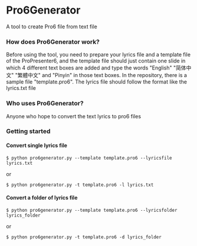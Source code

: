 # Pro6Generator
A tool to create Pro6 file from text file

### How does Pro6Generator work?
Before using the tool, you need to prepare your lyrics file and a template file of the ProPresenter6, and the template file should just contain one slide in which 4 different text boxes are added and type the words "English" "简体中文" "繁體中文" and "Pinyin" in those text boxes. In the repository, there is a sample file "template.pro6". The lyrics file should follow the format like the lyrics.txt file

### Who uses Pro6Generator?
Anyone who hope to convert the text lyrics to pro6 files 

### Getting started

#### Convert single lyrics file

```shell
$ python pro6generator.py --template template.pro6 --lyricsfile lyrics.txt
```
or 
```shell
$ python pro6generator.py -t template.pro6 -l lyrics.txt
```

#### Convert a folder of lyrics file

```shell
$ python pro6generator.py --template template.pro6 --lyricsfolder lyrics_folder
```
or 
```shell
$ python pro6generator.py -t template.pro6 -d lyrics_folder
```
